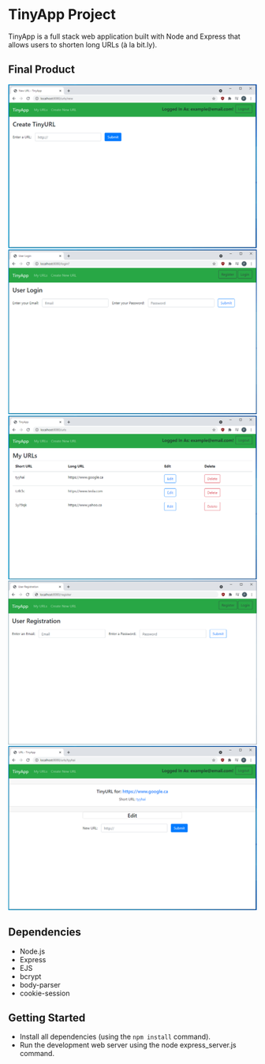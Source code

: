 # TinyApp Project

TinyApp is a full stack web application built with Node and Express that allows users to shorten long URLs (à la bit.ly).

## Final Product

!["Create new TinyURL Page"](https://github.com/Pavneetk/tinyapp/blob/master/docs/Create-new-URLS.PNG?raw=true)
!["User Login Page"](https://github.com/Pavneetk/tinyapp/blob/master/docs/Login.PNG?raw=true)
!["My URLS Page"](https://github.com/Pavneetk/tinyapp/blob/master/docs/My-URLs-Page.PNG?raw=true)
!["User Registration Page"](https://github.com/Pavneetk/tinyapp/blob/master/docs/Registration.PNG?raw=true)
!["ShortURL Page"](https://github.com/Pavneetk/tinyapp/blob/master/docs/ShortURL-Page.PNG?raw=true)


## Dependencies

- Node.js
- Express
- EJS
- bcrypt
- body-parser
- cookie-session

## Getting Started

- Install all dependencies (using the `npm install` command).
- Run the development web server using the node express_server.js command.
